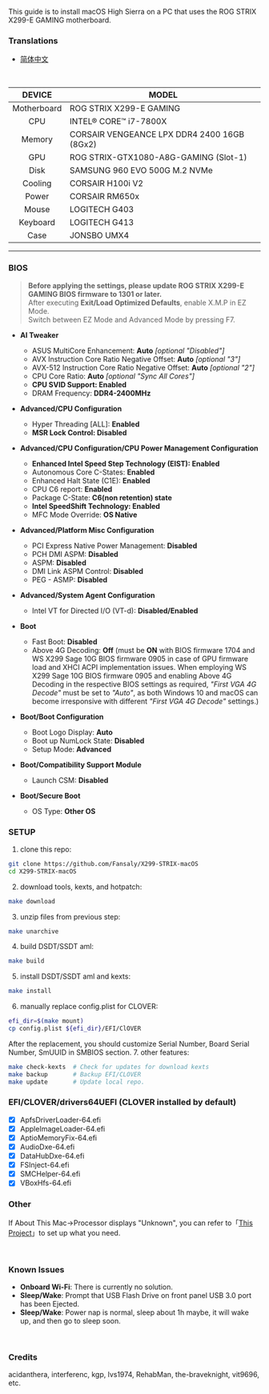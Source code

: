 This guide is to install macOS High Sierra on a PC that uses the ROG STRIX X299-E GAMING motherboard.

### Translations
- [简体中文](README.zh_CN.md)

&nbsp;

DEVICE | MODEL
:-: | -
Motherboard | ROG STRIX X299-E GAMING
CPU | INTEL® CORE™ i7-7800X
Memory | CORSAIR VENGEANCE LPX DDR4 2400 16GB (8Gx2)
GPU | ROG STRIX-GTX1080-A8G-GAMING (Slot-1)
Disk | SAMSUNG 960 EVO 500G M.2 NVMe
Cooling | CORSAIR H100i V2
Power | CORSAIR RM650x
Mouse | LOGITECH G403
Keyboard | LOGITECH G413
Case | JONSBO UMX4

---

### BIOS
> **Before applying the settings, please update ROG STRIX X299-E GAMING BIOS firmware to 1301 or later.**  
> After executing **Exit/Load Optimized Defaults**, enable X.M.P in EZ Mode.  
> Switch between EZ Mode and Advanced Mode by pressing F7.

- **AI Tweaker**
  - ASUS MultiCore Enhancement: **Auto** *[optional "Disabled"]*
  - AVX Instruction Core Ratio Negative Offset: **Auto** *[optional "3"]*
  - AVX-512 Instruction Core Ratio Negative Offset: **Auto** *[optional "2"]*
  - CPU Core Ratio: **Auto** *[optional "Sync All Cores"]*
  - **CPU SVID Support: Enabled**
  - DRAM Frequency: **DDR4-2400MHz**

- **Advanced/CPU Configuration**
  - Hyper Threading [ALL]: **Enabled**
  - **MSR Lock Control: Disabled**

- **Advanced/CPU Configuration/CPU Power Management Configuration**
  - **Enhanced Intel Speed Step Technology (EIST): Enabled**
  - Autonomous Core C-States: **Enabled**
  - Enhanced Halt State (C1E): **Enabled**
  - CPU C6 report: **Enabled**
  - Package C-State: **C6(non retention) state**
  - **Intel SpeedShift Technology: Enabled**
  - MFC Mode Override: **OS Native**

- **Advanced/Platform Misc Configuration**
  - PCI Express Native Power Management: **Disabled**
  - PCH DMI ASPM: **Disabled**
  - ASPM: **Disabled**
  - DMI Link ASPM Control: **Disabled**
  - PEG - ASMP: **Disabled**

- **Advanced/System Agent Configuration**
  - Intel VT for Directed I/O (VT-d): **Disabled/Enabled**

- **Boot**
  - Fast Boot: **Disabled**
  - Above 4G Decoding: **Off** (must be **ON** with BIOS firmware 1704 and WS X299 Sage 10G BIOS firmware 0905 in case of GPU firmware load and XHCI ACPI implementation issues. When employing WS X299 Sage 10G BIOS firmware 0905 and enabling Above 4G Decoding in the respective BIOS settings as required, _"First VGA 4G Decode"_ must be set to _"Auto"_, as both Windows 10 and macOS can become irresponsive with different _"First VGA 4G Decode"_ settings.)

- **Boot/Boot Configuration**
  - Boot Logo Display: **Auto**
  - Boot up NumLock State: **Disabled**
  - Setup Mode: **Advanced**

- **Boot/Compatibility Support Module**
  - Launch CSM: **Disabled**

- **Boot/Secure Boot**
  - OS Type: **Other OS**

### SETUP
1. clone this repo:
```bash
git clone https://github.com/Fansaly/X299-STRIX-macOS
cd X299-STRIX-macOS
```
2. download tools, kexts, and hotpatch:
```bash
make download
```
3. unzip files from previous step:
```bash
make unarchive
```
4. build DSDT/SSDT aml:
```bash
make build
```
5. install DSDT/SSDT aml and kexts:
```bash
make install
```
6. manually replace config.plist for CLOVER:
```bash
efi_dir=$(make mount)
cp config.plist ${efi_dir}/EFI/ClOVER
```
After the replacement, you should customize Serial Number, Board Serial Number, SmUUID in SMBIOS section.
7. other features:
```bash
make check-kexts  # Check for updates for download kexts
make backup       # Backup EFI/CLOVER
make update       # Update local repo.
```

### EFI/CLOVER/drivers64UEFI (CLOVER installed by default)
  - [x] ApfsDriverLoader-64.efi
  - [x] AppleImageLoader-64.efi
  - [x] AptioMemoryFix-64.efi
  - [x] AudioDxe-64.efi
  - [x] DataHubDxe-64.efi
  - [x] FSInject-64.efi
  - [x] SMCHelper-64.efi
  - [x] VBoxHfs-64.efi

### Other
If About This Mac->Processor displays "Unknown", you can refer to「[This Project](https://github.com/Fansaly/CosmetiCPUKind)」to set up what you need.

&nbsp;

### Known Issues
- **Onboard Wi-Fi**: There is currently no solution.
- **Sleep/Wake**: Prompt that USB Flash Drive on front panel USB 3.0 port has been Ejected.
- **Sleep/Wake**: Power nap is normal, sleep about 1h maybe, it will wake up, and then go to sleep soon.

&nbsp;

### Credits
acidanthera, interferenc, kgp, lvs1974, RehabMan, the-braveknight, vit9696, etc.
